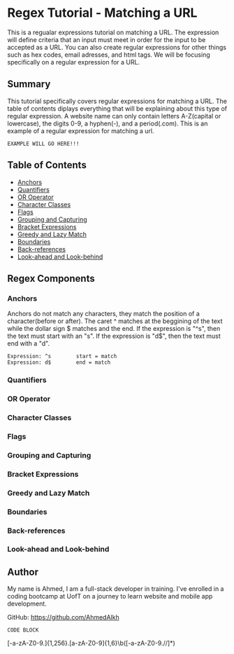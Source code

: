 # Regex Tutorial - Matching a URL

This is a regualar expressions tutorial on matching a URL. The expression will define criteria that an input must meet in order for the input to be accepted as a URL. You can also create regular expressions for other things such as hex codes, email adresses, and html tags. We will be focusing specifically on a regular expression for a URL.

## Summary

This tutorial specifically covers regular expressions for matching a URL. The table of contents diplays everything that will be explaining about this type of regular expression.
A website name can only contain letters A-Z(capital or lowercase), the digits 0-9, a hyphen(-), and a period(.com). This is an example of a regular expression for matching a url.
```
EXAMPLE WILL GO HERE!!!
```

## Table of Contents

- [Anchors](#anchors)
- [Quantifiers](#quantifiers)
- [OR Operator](#or-operator)
- [Character Classes](#character-classes)
- [Flags](#flags)
- [Grouping and Capturing](#grouping-and-capturing)
- [Bracket Expressions](#bracket-expressions)
- [Greedy and Lazy Match](#greedy-and-lazy-match)
- [Boundaries](#boundaries)
- [Back-references](#back-references)
- [Look-ahead and Look-behind](#look-ahead-and-look-behind)

## Regex Components

### Anchors
Anchors do not match any characters, they match the position of a character(before or after).
The caret ^ matches at the beggining of the text while the dollar sign \$ matches and the end.
If the expression is "^s", then the text must start with an "s". If the expression is "d$", then the text must end with a "d".
```
Expression: ^s        start = match 
Expression: d$        end = match
```

### Quantifiers


### OR Operator

### Character Classes

### Flags

### Grouping and Capturing

### Bracket Expressions

### Greedy and Lazy Match

### Boundaries

### Back-references

### Look-ahead and Look-behind

## Author

My name is Ahmed, I am a full-stack developer in training. I've enrolled in a coding bootcamp at UofT on a journey to learn website and mobile app development.

GitHub: https://github.com/AhmedAlkh

```
CODE BLOCK
```
[-a-zA-Z0-9.]{1,256}\.[a-zA-Z0-9]{1,6}\b([-a-zA-Z0-9.//]*)
